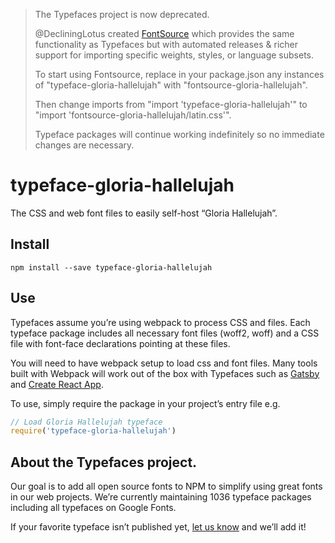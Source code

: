 >The Typefaces project is now deprecated.
>
>@DecliningLotus created
[FontSource](https://github.com/fontsource/fontsource) which provides the
same functionality as Typefaces but with automated releases & richer
support for importing specific weights, styles, or language subsets.
>
>To start using Fontsource, replace in your package.json any instances of
"typeface-gloria-hallelujah" with "fontsource-gloria-hallelujah".
>
> Then change imports from "import 'typeface-gloria-hallelujah'" to "import 'fontsource-gloria-hallelujah/latin.css'".
>
>Typeface packages will continue working indefinitely so no immediate
>changes are necessary.

# typeface-gloria-hallelujah

The CSS and web font files to easily self-host “Gloria Hallelujah”.

## Install

`npm install --save typeface-gloria-hallelujah`

## Use

Typefaces assume you’re using webpack to process CSS and files. Each typeface
package includes all necessary font files (woff2, woff) and a CSS file with
font-face declarations pointing at these files.

You will need to have webpack setup to load css and font files. Many tools built
with Webpack will work out of the box with Typefaces such as [Gatsby](https://github.com/gatsbyjs/gatsby)
and [Create React App](https://github.com/facebookincubator/create-react-app).

To use, simply require the package in your project’s entry file e.g.

```javascript
// Load Gloria Hallelujah typeface
require('typeface-gloria-hallelujah')
```

## About the Typefaces project.

Our goal is to add all open source fonts to NPM to simplify using great fonts in
our web projects. We’re currently maintaining 1036 typeface packages
including all typefaces on Google Fonts.

If your favorite typeface isn’t published yet, [let us know](https://github.com/KyleAMathews/typefaces)
and we’ll add it!
